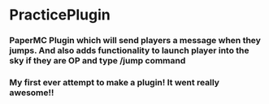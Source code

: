 # PracticePlugin
### PaperMC Plugin which will send players a message when they jumps. And also adds functionality to launch player into the sky if they are OP and type /jump command

### My first ever attempt to make a plugin! It went really awesome!!
